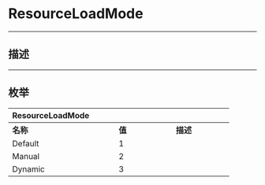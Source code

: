 # ResourceLoadMode

------------------------------------------------------------------------------------------
## 描述



------------------------------------------------------------------------------------------
## 枚举

|<div style="width:200px">ResourceLoadMode</div>|<div style="width:100px"></div>|<div style="width:100px"></div>|
|:---|:---|:---|
|**名称**|**值**|**描述**|
|Default|1||
|Manual|2||
|Dynamic|3||

